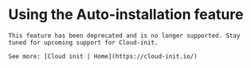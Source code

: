 # Using the Auto-installation feature

```{warning}
This feature has been deprecated and is no longer supported. Stay tuned for upcoming support for Cloud-init.
```
```{note}
See more: [Cloud init | Home](https://cloud-init.io/)
```
